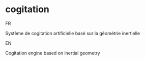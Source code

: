 # cogitation

FR

Système de cogitation artificielle basé sur la géométrie inertielle

EN

Cogitation engine based on inertial geometry

